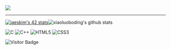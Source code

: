 
<img src="https://github-readme-stats.vercel.app/api/top-langs/?username=kazuumaVII&layout=compact&count_private=true&theme=gruvbox" />

-----------
[![jaeskim's 42 stats](https://badge42.herokuapp.com/api/stats/frfrance)](https://github.com/JaeSeoKim/badge42)![xiaoluoboding's github stats](https://github-readme-stats.vercel.app/api?username=kazuumaVII&show_icons=true&theme=dracula)

![C](https://img.shields.io/badge/c-%2300599C.svg?style=for-the-badge&logo=c&logoColor=white)  ![C++](https://img.shields.io/badge/c++-%2300599C.svg?style=for-the-badge&logo=c%2B%2B&logoColor=white) ![HTML5](https://img.shields.io/badge/html5-%23E34F26.svg?style=for-the-badge&logo=html5&logoColor=white) ![CSS3](https://img.shields.io/badge/css3-%231572B6.svg?style=for-the-badge&logo=css3&logoColor=white)

![Visitor Badge](https://visitor-badge.laobi.icu/badge?page_id=kazuumaVII.kazuumaVII)
